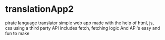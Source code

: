 # translationApp2
pirate language translator
simple web app made with the help of html, js, css using a third party API 
includes fetch, fetching logic And APi's easy and fun to make
